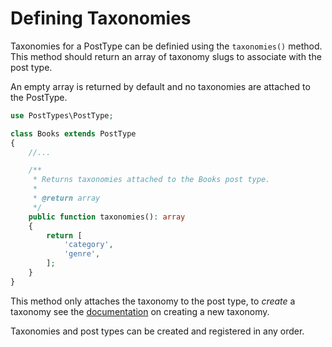 # Defining Taxonomies

Taxonomies for a PostType can be definied using the `taxonomies()` method. This method should return an array of taxonomy slugs to associate with the post type.

An empty array is returned by default and no taxonomies are attached to the PostType.

```php
use PostTypes\PostType;

class Books extends PostType
{
    //...

    /**
     * Returns taxonomies attached to the Books post type.
     *
     * @return array
     */
    public function taxonomies(): array
    {
        return [
            'category',
            'genre',
        ];
    }
}
```

This method only attaches the taxonomy to the post type, to _create_ a taxonomy see the [documentation](../taxonomies/Create-a-taxonomy.md) on creating a new taxonomy.

Taxonomies and post types can be created and registered in any order.
